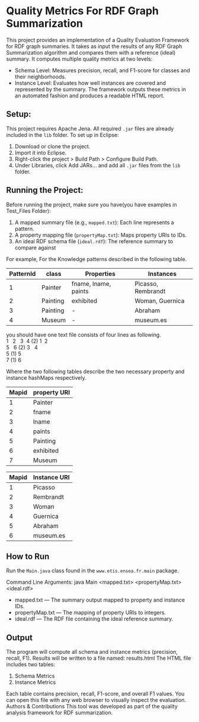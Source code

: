 
# Quality Metrics For RDF Graph Summarization

This project provides an implementation of a Quality Evaluation Framework for RDF graph summaries. It takes as input the results of any RDF Graph Summarization algorithm and compares them with a reference (ideal) summary. It computes multiple quality metrics at two levels:
- Schema Level: Measures precision, recall, and F1-score for classes and their neighborhoods.
- Instance Level: Evaluates how well instances are covered and represented by the summary.
The framework outputs these metrics in an automated fashion and produces a readable HTML report.

## Setup:
This project requires Apache Jena. All required `.jar` files are already included in the `lib` folder.
To set up in Eclipse:
1. Download or clone the project.
2. Import it into Eclipse.
3. Right-click the project > Build Path > Configure Build Path.
4. Under Libraries, click Add JARs... and add all `.jar` files from the `lib` folder.
## Running the Project:
Before running the project, make sure you have(you have examples in Test_Files Folder):
1. A mapped summary file (e.g., `mapped.txt`): Each line represents a pattern.
2. A property mapping file (`propertyMap.txt`): Maps property URIs to IDs.
3. An ideal RDF schema file (`ideal.rdf`): The reference summary to compare against
 
For example, For the Knowledge patterns described in the following table.

| PatternId | class | Properties  | Instances
| -------- |-------------|-----|-----------
|1 | Painter  | fname, lname, paints | Picasso, Rembrandt
|2 |Painting  | exhibited |Woman, Guernica 
|3| Painting   | - | Abraham 
|4| Museum   | - |museum.es|

you should have one text file consists of four lines as following. <br />
1 &nbsp; 2 &nbsp; 3  &nbsp;4 (2) 1&nbsp;  2 <br />
5 &nbsp; 6 (2) 3 &nbsp; 4 <br />
5  (1) 5 <br />
7  (1) 6 <br />

Where the two following tables describe the two necessary property and instance hashMaps respectively. 

| Mapid | property URI        
| -------- |-------------
1 | Painter  
2 | fname
3| lname
4| paints 
5 |Painting  
6| exhibited 
7| Museum

| Mapid | Instance URI        
| -------- |-------------
1 | Picasso  
2 | Rembrandt
3| Woman
4| Guernica 
5 |Abraham  
6| museum.es

## How to Run
Run the `Main.java` class found in the `www.etis.ensea.fr.main` package.

Command Line Arguments:
java Main <mapped.txt> <propertyMap.txt> <ideal.rdf>

- mapped.txt — The summary output mapped to property and instance IDs.
- propertyMap.txt — The mapping of property URIs to integers.
- ideal.rdf — The RDF file containing the ideal reference summary.
## Output
The program will compute all schema and instance metrics (precision, recall, F1).
Results will be written to a file named:
results.html
The HTML file includes two tables:
1. Schema Metrics
2. Instance Metrics

Each table contains precision, recall, F1-score, and overall F1 values.
You can open this file with any web browser to visually inspect the evaluation.
Authors & Contributions
This tool was developed as part of the quality analysis framework for RDF summarization.
